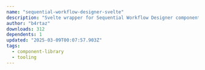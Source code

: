 ```yaml
---
name: "sequential-workflow-designer-svelte"
description: "Svelte wrapper for Sequential Workflow Designer component."
author: "b4rtaz"
downloads: 312
dependents: 1
updated: "2025-03-09T00:07:57.903Z"
tags: 
  - component-library
  - tooling
---
```

